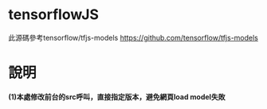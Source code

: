 # tensorflowJS
此源碼參考tensorflow/tfjs-models
https://github.com/tensorflow/tfjs-models

##

# 說明
#### (1)本處修改前台的src呼叫，直接指定版本，避免網頁load model失敗  
##### <script src="https://cdn.jsdelivr.net/npm/@tensorflow/tfjs@0.9.0">
##### <script src="https://cdn.jsdelivr.net/npm/@tensorflow-models/coco-ssd@1.1.0">
    
  ##
  
#### (2)bbox屬性
##### const result = await model.detect(image);
##### ....
##### 此處result是辨識結果物件bbox，具備以下三個屬性~
##### [{
     ##### bbox: [x, y, width, height],
     ##### class: "cat",
     ##### score: 0.8380282521247864
##### }]  

  
 ## 
  
#### (3)多個bbox
##### bbox輸出若有3個，result[i]的i會是0,1,2，分別代表三個bbox
##### result[0].bbox, .class, .score
##### result[1].bbox, .class, .score
##### result[].bbox, .class, .score
